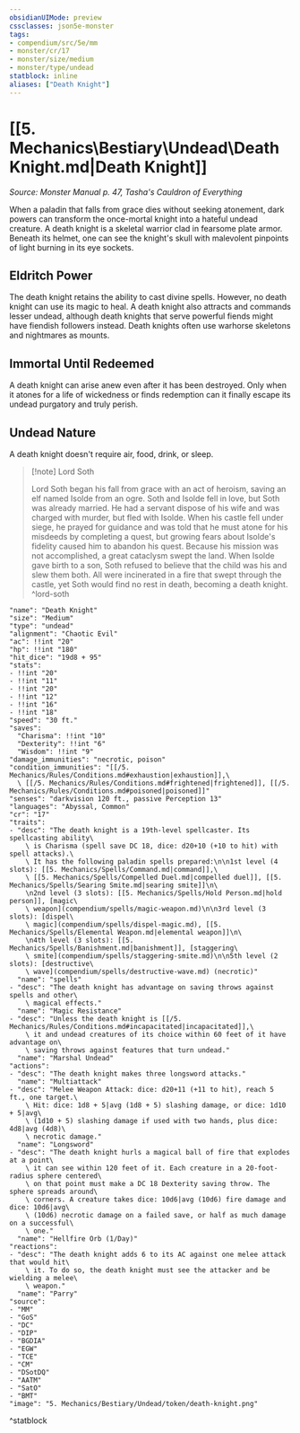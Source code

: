 ```yaml
---
obsidianUIMode: preview
cssclasses: json5e-monster
tags:
- compendium/src/5e/mm
- monster/cr/17
- monster/size/medium
- monster/type/undead
statblock: inline
aliases: ["Death Knight"]
---
```

# [[5. Mechanics\Bestiary\Undead\Death Knight.md|Death Knight]]
*Source: Monster Manual p. 47, Tasha's Cauldron of Everything*  

When a paladin that falls from grace dies without seeking atonement, dark powers can transform the once-mortal knight into a hateful undead creature. A death knight is a skeletal warrior clad in fearsome plate armor. Beneath its helmet, one can see the knight's skull with malevolent pinpoints of light burning in its eye sockets.

## Eldritch Power

The death knight retains the ability to cast divine spells. However, no death knight can use its magic to heal. A death knight also attracts and commands lesser undead, although death knights that serve powerful fiends might have fiendish followers instead. Death knights often use warhorse skeletons and nightmares as mounts.

## Immortal Until Redeemed

A death knight can arise anew even after it has been destroyed. Only when it atones for a life of wickedness or finds redemption can it finally escape its undead purgatory and truly perish.

## Undead Nature

A death knight doesn't require air, food, drink, or sleep.

> [!note] Lord Soth
> 
> Lord Soth began his fall from grace with an act of heroism, saving an elf named Isolde from an ogre. Soth and Isolde fell in love, but Soth was already married. He had a servant dispose of his wife and was charged with murder, but fled with Isolde. When his castle fell under siege, he prayed for guidance and was told that he must atone for his misdeeds by completing a quest, but growing fears about Isolde's fidelity caused him to abandon his quest. Because his mission was not accomplished, a great cataclysm swept the land. When Isolde gave birth to a son, Soth refused to believe that the child was his and slew them both. All were incinerated in a fire that swept through the castle, yet Soth would find no rest in death, becoming a death knight.
^lord-soth

```statblock
"name": "Death Knight"
"size": "Medium"
"type": "undead"
"alignment": "Chaotic Evil"
"ac": !!int "20"
"hp": !!int "180"
"hit_dice": "19d8 + 95"
"stats":
- !!int "20"
- !!int "11"
- !!int "20"
- !!int "12"
- !!int "16"
- !!int "18"
"speed": "30 ft."
"saves":
  "Charisma": !!int "10"
  "Dexterity": !!int "6"
  "Wisdom": !!int "9"
"damage_immunities": "necrotic, poison"
"condition_immunities": "[[/5. Mechanics/Rules/Conditions.md#exhaustion|exhaustion]],\
  \ [[/5. Mechanics/Rules/Conditions.md#frightened|frightened]], [[/5. Mechanics/Rules/Conditions.md#poisoned|poisoned]]"
"senses": "darkvision 120 ft., passive Perception 13"
"languages": "Abyssal, Common"
"cr": "17"
"traits":
- "desc": "The death knight is a 19th-level spellcaster. Its spellcasting ability\
    \ is Charisma (spell save DC 18, dice: d20+10 (+10 to hit) with spell attacks).\
    \ It has the following paladin spells prepared:\n\n1st level (4 slots): [[5. Mechanics/Spells/Command.md|command]],\
    \ [[5. Mechanics/Spells/Compelled Duel.md|compelled duel]], [[5. Mechanics/Spells/Searing Smite.md|searing smite]]\n\
    \n2nd level (3 slots): [[5. Mechanics/Spells/Hold Person.md|hold person]], [magic\
    \ weapon](compendium/spells/magic-weapon.md)\n\n3rd level (3 slots): [dispel\
    \ magic](compendium/spells/dispel-magic.md), [[5. Mechanics/Spells/Elemental Weapon.md|elemental weapon]]\n\
    \n4th level (3 slots): [[5. Mechanics/Spells/Banishment.md|banishment]], [staggering\
    \ smite](compendium/spells/staggering-smite.md)\n\n5th level (2 slots): [destructive\
    \ wave](compendium/spells/destructive-wave.md) (necrotic)"
  "name": "spells"
- "desc": "The death knight has advantage on saving throws against spells and other\
    \ magical effects."
  "name": "Magic Resistance"
- "desc": "Unless the death knight is [[/5. Mechanics/Rules/Conditions.md#incapacitated|incapacitated]],\
    \ it and undead creatures of its choice within 60 feet of it have advantage on\
    \ saving throws against features that turn undead."
  "name": "Marshal Undead"
"actions":
- "desc": "The death knight makes three longsword attacks."
  "name": "Multiattack"
- "desc": "Melee Weapon Attack: dice: d20+11 (+11 to hit), reach 5 ft., one target.\
    \ Hit: dice: 1d8 + 5|avg (1d8 + 5) slashing damage, or dice: 1d10 + 5|avg\
    \ (1d10 + 5) slashing damage if used with two hands, plus dice: 4d8|avg (4d8)\
    \ necrotic damage."
  "name": "Longsword"
- "desc": "The death knight hurls a magical ball of fire that explodes at a point\
    \ it can see within 120 feet of it. Each creature in a 20-foot-radius sphere centered\
    \ on that point must make a DC 18 Dexterity saving throw. The sphere spreads around\
    \ corners. A creature takes dice: 10d6|avg (10d6) fire damage and dice: 10d6|avg\
    \ (10d6) necrotic damage on a failed save, or half as much damage on a successful\
    \ one."
  "name": "Hellfire Orb (1/Day)"
"reactions":
- "desc": "The death knight adds 6 to its AC against one melee attack that would hit\
    \ it. To do so, the death knight must see the attacker and be wielding a melee\
    \ weapon."
  "name": "Parry"
"source":
- "MM"
- "GoS"
- "DC"
- "DIP"
- "BGDIA"
- "EGW"
- "TCE"
- "CM"
- "DSotDQ"
- "AATM"
- "SatO"
- "BMT"
"image": "5. Mechanics/Bestiary/Undead/token/death-knight.png"
```
^statblock